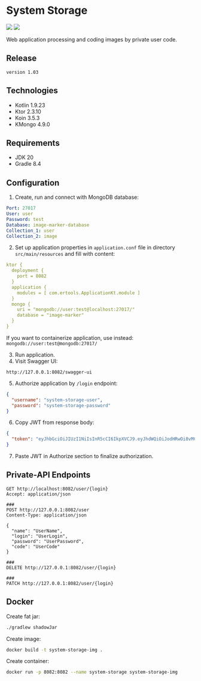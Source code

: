 # System Storage

![](https://shields.io/badge/Ktor-2.3.10-violet) ![](https://shields.io/badge/v0.1-purple)

Web application processing and coding images by private user code.

## Release

`
version 1.03
`

## Technologies

- Kotlin 1.9.23
- Ktor 2.3.10
- Koin 3.5.3
- KMongo 4.9.0

## Requirements

- JDK 20
- Gradle 8.4

## Configuration

1. Create, run and connect with MongoDB database:
```yaml
Port: 27017
User: user
Password: test
Database: image-marker-database
Collection_1: user
Collection_2: image
```

2. Set up application properties in `application.conf` file in directory `src/main/resources` and fill with content:
```yaml
ktor {
  deployment {
    port = 8082
  }
  application {
    modules = [ com.ertools.ApplicationKt.module ]
  }
  mongo {
    uri = "mongodb://user:test@localhost:27017/"
    database = "image-marker"
  }
}
```
If you want to containerize application, use instead:
`mongodb://user:test@mongodb:27017/`


3. Run application.
4. Visit Swagger UI:
```http request
http://127.0.0.1:8082/swagger-ui
```
5. Authorize application by `/login` endpoint:
```json
{
  "username": "system-storage-user",
  "password": "system-storage-password"
}
```
6. Copy JWT from response body:
```json
{
  "token": "eyJhbGciOiJIUzI1NiIsInR5cCI6IkpXVCJ9.eyJhdWQiOiJodHRwOi8vMC4wLjAuMDo4MDgyL3N0b3JhZ2UtYXVkaWVuY2UiLCJpc3MiOiJodHRwOi8vMC4wLjAuMDo4MDgyLyIsInVzZXJuYW1lIjoic3lzdGVtLXN0b3JhZ2UtdXNlciIsImV4cCI6MTcxODMzOTU3N30.8A6nwCZtAQjWCRbVJpKxHZhNg_26EJqhcBuaOKwysxA"
}
```
7. Paste JWT in Authorize section to finalize authorization.

## Private-API Endpoints

```http request
GET http://localhost:8082/user/{login}
Accept: application/json

###
POST http://127.0.0.1:8082/user
Content-Type: application/json

{
  "name": "UserName",
  "login": "UserLogin",
  "password": "UserPassword",
  "code": "UserCode"
}

###
DELETE http://127.0.0.1:8082/user/{login}

###
PATCH http://127.0.0.1:8082/user/{login}

```

## Docker

Create fat jar:
```bash
./gradlew shadowJar
```

Create image:
```bash
docker build -t system-storage-img .
```

Create container:
```bash
docker run -p 8082:8082 --name system-storage system-storage-img
```




